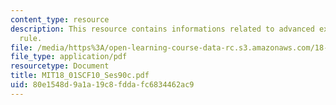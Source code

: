 ```yaml
---
content_type: resource
description: This resource contains informations related to advanced examples of l'hospital's
  rule.
file: /media/https%3A/open-learning-course-data-rc.s3.amazonaws.com/18-01sc-single-variable-calculus-fall-2010/80e1548d9a1a19c8fddafc6834462ac9_MIT18_01SCF10_Ses90c.pdf
file_type: application/pdf
resourcetype: Document
title: MIT18_01SCF10_Ses90c.pdf
uid: 80e1548d-9a1a-19c8-fdda-fc6834462ac9
---
```

